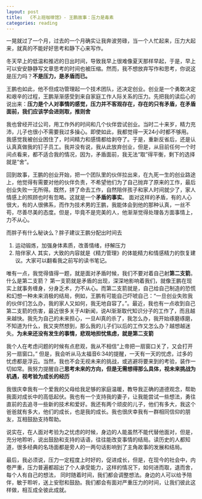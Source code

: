 ```yaml
---
layout: post
title:  《不上班咖啡馆》- 王鹏故事：压力是毒素
categories: reading
---
```


一晃就过了一个月，过去的一个月确实让我奔波劳碌，当一个人忙起来，压力大起来，就真的不能好好思考和静下心来写作。

冬天早上的低温和推迟的日出时间，导致我早上很难像夏天那样早起，于是，早上可以安安静静写文章思考的时间也被压缩。然而，我不想放弃写作和思考，你说这是压力吗？**不是压力，是矛盾而已。**

王鹏也如此，他不但成功管理起一个技术团队，还决定创业。创业是一个勇敢决定和艰辛的过程，王鹏渐渐感受到来自家庭工作人际关系的压力。先把我的读后心的说出来：**压力是个人对事情的感觉，压力并不客观存在，存在的只有矛盾，在矛盾面前，我们应该学会进则取，推则舍**

我也曾经开过公司，用工作外的时间和几个伙伴尝试创业。当时二十来岁，精力充沛，儿子也很小不需要我过多操心。即使如此，我都觉得一天24小时都不够用。我感觉我被创业困住了，时间精力和感情都给剥夺了。于是，重新反省后，还是认认真真做我的钉子员工。我并没有说，我从此放弃创业，但是，从目前任何一个时间点看来，都不适合我的情况，因为，矛盾面前，我无法“取”得平衡，剩下的选择就是“舍”。

回到故事，王鹏的创业开始，把一个团队里的伙伴拉出来，在九死一生的创业路途上，他觉得有需要对他的伙伴负责，不希望他们为了自己抛弃了原来的工作，最后创业失败一无所得。既然，拼了命去工作，自然陪伴孩子和家人时间就少了，家人情感上的照顾也时有忽略。这就是一个**矛盾的事实**。 面对这样的矛盾，有的人心很大，有的人很佛系，而作为技术男的王鹏，我能体会到他的那种认真，一丝不苟，尽善尽美的态度。但是，毕竟不是完美的人，他渐渐觉得处理各方面事情上，力不从心。

而胖子有什么秘诀么？胖子建议王鹏分配出时间去 
1. 运动锻炼，加强身体素质，改善情绪，纾解压力
2. 陪伴家人
其实，大致的内容就是《精力管理》的体能精力和情感精力的恢复建议。大家可以翻看我之前写的读书笔记。

唯有一点，我觉得值得一题，就是面对矛盾时候，我们不要对着自己射**第二支箭**。什么是第二支箭？ 第一支箭就是矛盾的出现，深深地影响着我们，就像王鹏在现实上就事务缠身，分身乏术，力不从心。而第二支箭就是，自己给自己制造的恐慌和幻想一种未来消极的结局，例如，王鹏有可能自己吓唬自己：“一旦创业失败我的伙伴们怎么办，我的家人又如何，我无地自容了。”。最近，我也有一点收到自己第二支箭的伤害，最近很多关于AI新闻，说AI渐渐取代知识分子的工作了，而且越来越快。我先为自己的未来担心，一旦AI真的杀了，我怎么办，我开始琢磨琢磨，不知道为什么，我又突然想到，那么我的儿子们以后的工作又怎么办？越想越迷失。**为未来还没有发生的事情，悲观地担忧焦虑，就是第二支箭**

我个人在考虑问题的时候有点悲观，我从不相信“上帝把一扇窗口关了，又会打开另一扇窗口。” 但是，我会听从马太福音6:34的提醒，一天有一天的忧虑，过多的忧虑都是浮云。当然，我也不会无视未来的挑战，或逃避将要来到的考验，装作一切如常。我努力提醒自己**思考未来的方向，但是无需想得那么具体，视未来挑战为机遇，视考验为成长的经历**

我很庆幸我有一个爱我的父母给我足够的家庭温暖，教导我正确的道德观念，帮助我面对成长中的高低起伏。我也有一个支持我的妻子，让我能尝试一些想法，勇往直前的去追寻一些新的技术和爱好。我还有两个顽皮的儿子，他们有多大，我这个爸爸就有多大，他们的成长，也是我的成长。我也很庆幸我有一群相同信仰的朋友，互相鼓励支持帮助。

说实在，在人面对考验为之忧虑的时候，身边的人能虽然不能代替他面对，但是，充分地聆听，说出鼓励和支持的话语，往往能改变事情的结局。读历史的人都知道，很多经典的名场面都是旁人的一两句话影响到了主角故事的发展和结局。

最后，我必须说，压力一定程度上时好的，促进成长，但是，在现今的社会中，内卷严重，压力普遍都超出了个人承受能力，这样的情况下，如何进而取，退而舍，每个人有自己的想法， 同时随着时间，我们都会调整想法。身边的人可以给予陪伴，敏于聆听，送上安慰和鼓励。我们都会有面对严重压力的时间，让我们彼此这样做，相互成全彼此成就。


<!--stackedit_data:
eyJoaXN0b3J5IjpbLTY5NjE5ODMyMiwtMTE2ODU5ODAzMl19
-->